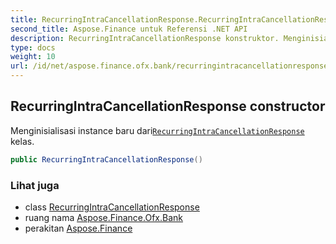 ```yaml
---
title: RecurringIntraCancellationResponse.RecurringIntraCancellationResponse
second_title: Aspose.Finance untuk Referensi .NET API
description: RecurringIntraCancellationResponse konstruktor. Menginisialisasi instance baru dariRecurringIntraCancellationResponse kelas.
type: docs
weight: 10
url: /id/net/aspose.finance.ofx.bank/recurringintracancellationresponse/recurringintracancellationresponse/
---
```

## RecurringIntraCancellationResponse constructor

Menginisialisasi instance baru dari[`RecurringIntraCancellationResponse`](../) kelas.

```csharp
public RecurringIntraCancellationResponse()
```

### Lihat juga

* class [RecurringIntraCancellationResponse](../)
* ruang nama [Aspose.Finance.Ofx.Bank](../../recurringintracancellationresponse/)
* perakitan [Aspose.Finance](../../../)


